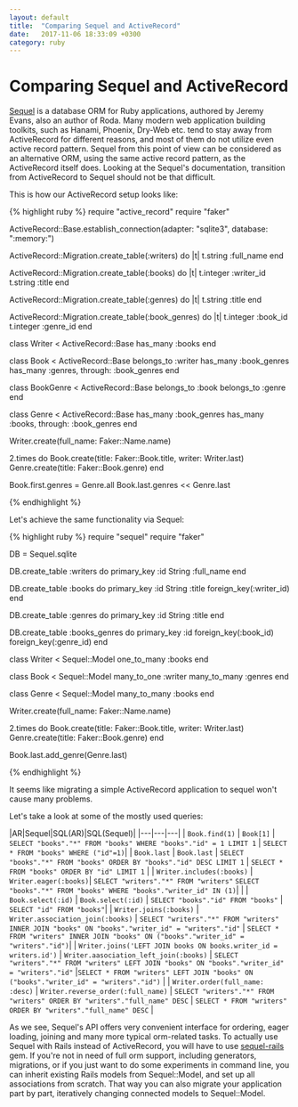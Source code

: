 ```yaml
---
layout: default
title:  "Comparing Sequel and ActiveRecord"
date:   2017-11-06 18:33:09 +0300
category: ruby
---
```


# Comparing Sequel and ActiveRecord

[Sequel](http://sequel.jeremyevans.net) is a database ORM for Ruby applications, authored by Jeremy Evans, also an author of Roda.
Many modern web application building toolkits, such as Hanami, Phoenix, Dry-Web etc. tend to stay away from ActiveRecord for different reasons,
and most of them do not utilize even active record pattern. Sequel from this point of view can be considered as an alternative ORM,
using the same active record pattern, as the ActiveRecord itself does. Looking at the Sequel's documentation, transition from ActiveRecord to
Sequel should not be that difficult.

This is how our ActiveRecord setup looks like:

{% highlight ruby %}
require "active_record"
require "faker"

ActiveRecord::Base.establish_connection(adapter: "sqlite3",
                                        database: ":memory:")

ActiveRecord::Migration.create_table(:writers) do |t|
  t.string :full_name
end

ActiveRecord::Migration.create_table(:books) do |t|
  t.integer :writer_id
  t.string :title
end

ActiveRecord::Migration.create_table(:genres) do |t|
  t.string :title
end

ActiveRecord::Migration.create_table(:book_genres) do |t|
  t.integer :book_id
  t.integer :genre_id
end

class Writer < ActiveRecord::Base
  has_many :books
end

class Book < ActiveRecord::Base
  belongs_to :writer
  has_many :book_genres
  has_many :genres, through: :book_genres
end

class BookGenre < ActiveRecord::Base
  belongs_to :book
  belongs_to :genre
end

class Genre < ActiveRecord::Base
  has_many :book_genres
  has_many :books, through: :book_genres
end

Writer.create(full_name: Faker::Name.name)

2.times do
  Book.create(title: Faker::Book.title, writer: Writer.last)
  Genre.create(title: Faker::Book.genre)
end

Book.first.genres = Genre.all
Book.last.genres << Genre.last

{% endhighlight %}

Let's achieve the same functionality via Sequel:

{% highlight ruby %}
require "sequel"
require "faker"

DB = Sequel.sqlite

DB.create_table :writers do
  primary_key :id
  String :full_name
end

DB.create_table :books do
  primary_key :id
  String :title
  foreign_key(:writer_id)
end

DB.create_table :genres do
  primary_key :id
  String :title
end

DB.create_table :books_genres do
  primary_key :id
  foreign_key(:book_id)
  foreign_key(:genre_id)
end

class Writer < Sequel::Model
  one_to_many :books
end

class Book < Sequel::Model
  many_to_one :writer
  many_to_many :genres
end

class Genre < Sequel::Model
  many_to_many :books
end

Writer.create(full_name: Faker::Name.name)

2.times do
  Book.create(title: Faker::Book.title, writer: Writer.last)
  Genre.create(title: Faker::Book.genre)
end

Book.last.add_genre(Genre.last)

{% endhighlight %}

It seems like migrating a simple ActiveRecord application to sequel won't cause many problems.

Let's take a look at some of the mostly used queries:

|AR|Sequel|SQL(AR)|SQL(Sequel)|
|---|---|---|
| `Book.find(1)` | `Book[1]` | `SELECT "books"."*" FROM "books" WHERE "books"."id" = 1 LIMIT 1` | `SELECT * FROM "books" WHERE ("id"=1)`|
| `Book.last` | `Book.last` | `SELECT "books"."*" FROM "books" ORDER BY "books"."id" DESC LIMIT 1` | `SELECT * FROM "books" ORDER BY "id" LIMIT 1` |
| `Writer.includes(:books)` | `Writer.eager(:books)`| `SELECT "writers"."*" FROM "writers"` `SELECT "books"."*" FROM "books" WHERE "books"."writer_id" IN (1)`| |
| `Book.select(:id)` | `Book.select(:id)` | `SELECT "books"."id" FROM "books"` | `SELECT "id" FROM "books"`|
| `Writer.joins(:books)` | `Writer.association_join(:books)` | `SELECT "writers"."*" FROM "writers" INNER JOIN "books" ON "books"."writer_id" = "writers"."id"` | `SELECT * FROM "writers" INNER JOIN "books" ON ("books"."writer_id" = "writers"."id")`|
| `Writer.joins('LEFT JOIN books ON books.writer_id = writers.id')` | `Writer.aasociation_left_join(:books)` | `SELECT "writers"."*" FROM "writers" LEFT JOIN "books" ON "books"."writer_id" = "writers"."id"` |`SELECT * FROM "writers" LEFT JOIN "books" ON ("books"."writer_id" = "writers"."id")` |
| `Writer.order(full_name: :desc)` | `Writer.reverse_order(:full_name)` | `SELECT "writers"."*" FROM "writers" ORDER BY "writers"."full_name" DESC` | `SELECT * FROM "writers" ORDER BY "writers"."full_name" DESC` |

As we see, Sequel's API offers very convenient interface for ordering, eager loading, joining and many more typical orm-related tasks. To actually use Sequel with Rails
instead of ActiveRecord, you will have to use [sequel-rails](https://github.com/TalentBox/sequel-rails) gem. If you're not in need of full orm support, including generators, migrations, or if
you just want to do some experiments in command line, you can inherit existing Rails models from Sequel::Model, and set up all associations from scratch. That way you can also migrate
your application part by part, iteratively changing connected models to Sequel::Model.
